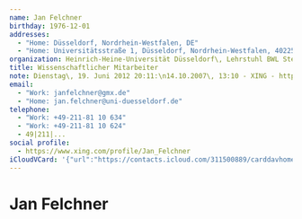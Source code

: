 ```yaml
---
name: Jan Felchner
birthday: 1976-12-01
addresses:
  - "Home: Düsseldorf, Nordrhein-Westfalen, DE"
  - "Home: Universitätsstraße 1, Düsseldorf, Nordrhein-Westfalen, 40225, Deutschland"
organization: Heinrich-Heine-Universität Düsseldorf\, Lehrstuhl BWL Steuerlehre
title: Wissenschaftlicher Mitarbeiter
note: Dienstag\, 19. Juni 2012 20:11:\n14.10.2007\, 13:10 - XING - http://www.xing.com\n ------------------------------------------------------------------\n14.10.2007\, 13:10 - XING - http://www.xing.com
email:
  - "Work: janfelchner@gmx.de"
  - "Home: jan.felchner@uni-duesseldorf.de"
telephone:
  - "Work: +49-211-81 10 634"
  - "Work: +49-211-81 10 624"
  - 49|211|...
social profile:
  - https://www.xing.com/profile/Jan_Felchner
iCloudVCard: '{"url":"https://contacts.icloud.com/311500889/carddavhome/card/YjA4NDlmOTctMDljNy00M2U1LWJiZjUtOGVkNzI3NzkwYWIx.vcf","etag":"\"kmfheagy\"","data":"BEGIN:VCARD\r\nVERSION:3.0\r\nFN:\r\nN:Felchner;Jan;;;\r\nUID:b0849f97-09c7-43e5-bbf5-8ed727790ab1\r\nBDAY;VALUE=date:1976-12-01\r\nADR;TYPE=HOME:;;;Düsseldorf;Nordrhein-Westfalen;;DE;\r\nADR;TYPE=HOME:;;Universitätsstraße 1;Düsseldorf;Nordrhein-Westfalen;40225;D\r\n eutschland;\r\nWP1.X-ABLABEL:Work\r\nWP2.X-ABLABEL:Work\r\nWP3.X-ABLABEL:Home\r\nitem0.X-ABLABEL:xing\r\nPRODID:ez-vcard 0.9.13-fc\r\nREV:2025-04-03T22:06:11Z\r\nORG:Heinrich-Heine-Universität Düsseldorf\\, Lehrstuhl BWL Steuerlehre;\r\nTITLE:Wissenschaftlicher Mitarbeiter\r\nNOTE:Dienstag\\, 19. Juni 2012 20:11:\\n14.10.2007\\, 13:10 - XING - http://ww\r\n w.xing.com\\n --------------------------------------------------------------\r\n ----\\n14.10.2007\\, 13:10 - XING - http://www.xing.com\r\nEMAIL;TYPE=WORK:janfelchner@gmx.de\r\nEMAIL;TYPE=HOME:jan.felchner@uni-duesseldorf.de\r\nPHOTO;VALUE=uri:https://gateway.icloud.com/contacts/311500889/ck/card/a1133\r\n 381071c8292c84f4963b485d1c2\r\nTEL;TYPE=WORK:+49-211-81 10 634\r\nTEL;TYPE=WORK:+49-211-81 10 624\r\nTEL:49|211|...\r\nitem0.X-SOCIALPROFILE;X-USER=Jan_Felchner:https://www.xing.com/profile/Jan_\r\n Felchner\r\nEND:VCARD"}'
---
```

# Jan Felchner